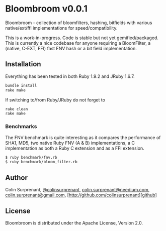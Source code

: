 # Bloombroom v0.0.1

Bloombroom - collection of bloomfilters, hashing, bitfields with various native/ext/ffi implementations for speed/compatibility.

This is a work-in-progress. Code is stable but not yet gemified/packaged. This is currently a nice codebase for anyone requiring a BloomFilter,
a (native, C-EXT, FFI) fast FNV hash or a bit field implementation. 
## Installation

Everything has been tested in both Ruby 1.9.2 and JRuby 1.6.7.

``` sh
bundle install
rake make
```

If switching to/from Ruby/JRuby do not forget to 

``` sh
rake clean
rake make
```

### Benchmarks

The FNV benchmark is quite interesting as it compares the performance of SHA1, MD5, two native Ruby FNV (A & B) implementations, a C implementation as both a Ruby C extension and as a FFI extension. 

``` sh
$ ruby benchmark/fnv.rb
$ ruby benchmark/bloom_filter.rb
```

## Author
Colin Surprenant, [@colinsurprenant][twitter], [colin.surprenant@needium.com][needium], [colin.surprenant@gmail.com][gmail], [http://github.com/colinsurprenant][github]


## License
Bloombroom is distributed under the Apache License, Version 2.0. 

[needium]: colin.surprenant@needium.com
[gmail]: colin.surprenant@gmail.com
[twitter]: http://twitter.com/colinsurprenant
[github]: http://github.com/colinsurprenant
